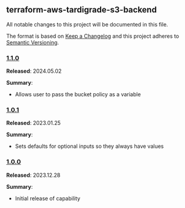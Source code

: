 ## terraform-aws-tardigrade-s3-backend

All notable changes to this project will be documented in this file.

The format is based on [Keep a Changelog](http://keepachangelog.com/) and this project adheres to [Semantic Versioning](http://semver.org/).

### [1.1.0](https://github.com/MetroStar/terraform-aws-tardigrade-s3-backend/releasestag/1.1.0)

**Released**:  2024.05.02

**Summary**:

*   Allows user to pass the bucket policy as a variable

### [1.0.1](https://github.com/MetroStar/terraform-aws-tardigrade-s3-backend/releasestag/1.0.1)

**Released**:  2023.01.25

**Summary**:

*   Sets defaults for optional inputs so they always have values

### [1.0.0](https://github.com/MetroStar/terraform-aws-tardigrade-s3-backend/releasestag/1.0.0)

**Released**:  2023.12.28

**Summary**:

*   Initial release of capability
